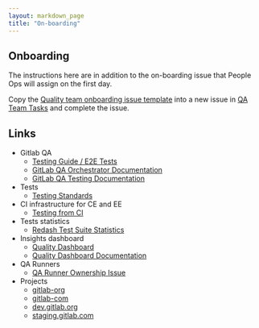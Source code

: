 ```yaml
---
layout: markdown_page
title: "On-boarding"
---
```


## Onboarding

The instructions here are in addition to the on-boarding issue that People Ops will assign on the first day.

Copy the [Quality team onboarding issue template](https://gitlab.com/gitlab-org/quality/team-tasks/blob/master/.gitlab/issue_templates/Onboarding.md/index.html.md)
into a new issue in [QA Team Tasks](https://gitlab.com/gitlab-org/quality/team-tasks/issues/new/index.html.md)
and complete the issue.

## Links

- Gitlab QA
  - [Testing Guide / E2E Tests](https://docs.gitlab.com/ee/development/testing_guide/end_to_end_tests.html/index.html.md)
  - [GitLab QA Orchestrator Documentation](https://gitlab.com/gitlab-org/gitlab-qa/blob/master/README.md/index.html.md)
  - [GitLab QA Testing Documentation](https://gitlab.com/gitlab-org/gitlab-qa/blob/master/docs/README.md/index.html.md)
- Tests
  - [Testing Standards](https://docs.gitlab.com/ee/development/testing_guide/index.html/index.html.md)
- CI infrastructure for CE and EE
  - [Testing from CI](https://docs.gitlab.com/ee/development/testing_guide/ci.html/index.html.md)
- Tests statistics
  - [Redash Test Suite Statistics](https://redash.gitlab.com/dashboard/test-suite-statistics/index.html.md)
- Insights dashboard
  - [Quality Dashboard](http://quality-dashboard.gitlap.com/index.html.md/index.html.md)
  - [Quality Dashboard Documentation](https://gitlab.com/gitlab-org/gitlab-insights/blob/master/README.md/index.html.md)
- QA Runners
  - [QA Runner Ownership Issue](https://gitlab.com/gitlab-org/gitlab-qa/issues/261/index.html.md)
- Projects
  - [gitlab-org](https://gitlab.com/gitlab-org/index.html.md)
  - [gitlab-com](https://gitlab.com/gitlab-com/index.html.md)
  - [dev.gitlab.org](https://dev.gitlab.org/index.html.md)
  - [staging.gitlab.com](https://staging.gitlab.com/index.html.md)
